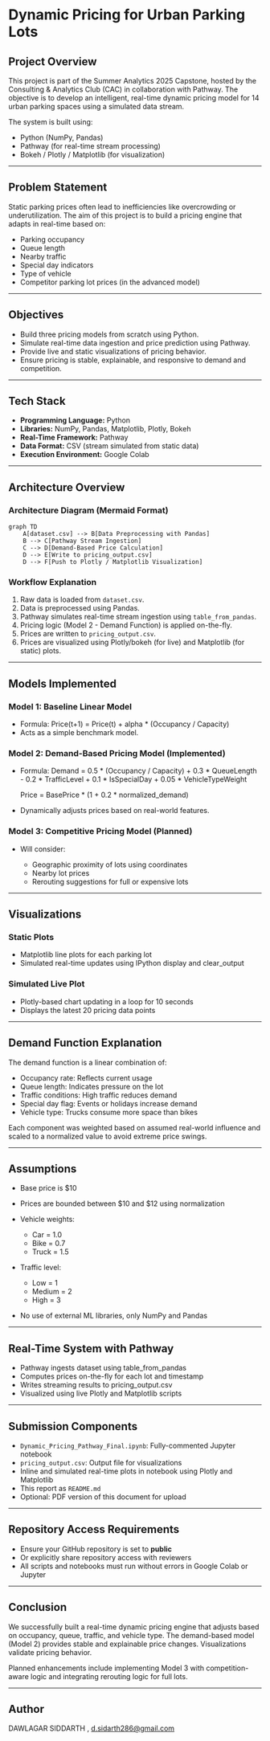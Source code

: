 # Dynamic Pricing for Urban Parking Lots

## Project Overview

This project is part of the Summer Analytics 2025 Capstone, hosted by the Consulting & Analytics Club (CAC) in collaboration with Pathway. The objective is to develop an intelligent, real-time dynamic pricing model for 14 urban parking spaces using a simulated data stream.

The system is built using:

* Python (NumPy, Pandas)
* Pathway (for real-time stream processing)
* Bokeh / Plotly / Matplotlib (for visualization)

---

## Problem Statement

Static parking prices often lead to inefficiencies like overcrowding or underutilization. The aim of this project is to build a pricing engine that adapts in real-time based on:

* Parking occupancy
* Queue length
* Nearby traffic
* Special day indicators
* Type of vehicle
* Competitor parking lot prices (in the advanced model)

---

## Objectives

* Build three pricing models from scratch using Python.
* Simulate real-time data ingestion and price prediction using Pathway.
* Provide live and static visualizations of pricing behavior.
* Ensure pricing is stable, explainable, and responsive to demand and competition.

---

## Tech Stack

* **Programming Language:** Python
* **Libraries:** NumPy, Pandas, Matplotlib, Plotly, Bokeh
* **Real-Time Framework:** Pathway
* **Data Format:** CSV (stream simulated from static data)
* **Execution Environment:** Google Colab

---

## Architecture Overview

### Architecture Diagram (Mermaid Format)

```mermaid
graph TD
    A[dataset.csv] --> B[Data Preprocessing with Pandas]
    B --> C[Pathway Stream Ingestion]
    C --> D[Demand-Based Price Calculation]
    D --> E[Write to pricing_output.csv]
    D --> F[Push to Plotly / Matplotlib Visualization]
```

### Workflow Explanation

1. Raw data is loaded from `dataset.csv`.
2. Data is preprocessed using Pandas.
3. Pathway simulates real-time stream ingestion using `table_from_pandas`.
4. Pricing logic (Model 2 - Demand Function) is applied on-the-fly.
5. Prices are written to `pricing_output.csv`.
6. Prices are visualized using Plotly/bokeh (for live) and Matplotlib (for static) plots.

---

## Models Implemented

### Model 1: Baseline Linear Model

* Formula: Price(t+1) = Price(t) + alpha \* (Occupancy / Capacity)
* Acts as a simple benchmark model.

### Model 2: Demand-Based Pricing Model (Implemented)

* Formula:
  Demand = 0.5 \* (Occupancy / Capacity) +
  0.3 \* QueueLength -
  0.2 \* TrafficLevel +
  0.1 \* IsSpecialDay +
  0.05 \* VehicleTypeWeight

  Price = BasePrice \* (1 + 0.2 \* normalized\_demand)

* Dynamically adjusts prices based on real-world features.

### Model 3: Competitive Pricing Model (Planned)

* Will consider:

  * Geographic proximity of lots using coordinates
  * Nearby lot prices
  * Rerouting suggestions for full or expensive lots

---

## Visualizations

### Static Plots

* Matplotlib line plots for each parking lot
* Simulated real-time updates using IPython display and clear\_output

### Simulated Live Plot

* Plotly-based chart updating in a loop for 10 seconds
* Displays the latest 20 pricing data points

---

## Demand Function Explanation

The demand function is a linear combination of:

* Occupancy rate: Reflects current usage
* Queue length: Indicates pressure on the lot
* Traffic conditions: High traffic reduces demand
* Special day flag: Events or holidays increase demand
* Vehicle type: Trucks consume more space than bikes

Each component was weighted based on assumed real-world influence and scaled to a normalized value to avoid extreme price swings.

---

## Assumptions

* Base price is \$10
* Prices are bounded between \$10 and \$12 using normalization
* Vehicle weights:

  * Car = 1.0
  * Bike = 0.7
  * Truck = 1.5
* Traffic level:

  * Low = 1
  * Medium = 2
  * High = 3
* No use of external ML libraries, only NumPy and Pandas

---

## Real-Time System with Pathway

* Pathway ingests dataset using table\_from\_pandas
* Computes prices on-the-fly for each lot and timestamp
* Writes streaming results to pricing\_output.csv
* Visualized using live Plotly and Matplotlib scripts

---

## Submission Components

* `Dynamic_Pricing_Pathway_Final.ipynb`: Fully-commented Jupyter notebook
* `pricing_output.csv`: Output file for visualizations
* Inline and simulated real-time plots in notebook using Plotly and Matplotlib
* This report as `README.md`
* Optional: PDF version of this document for upload

---

## Repository Access Requirements

* Ensure your GitHub repository is set to **public**
* Or explicitly share repository access with reviewers
* All scripts and notebooks must run without errors in Google Colab or Jupyter

---

## Conclusion

We successfully built a real-time dynamic pricing engine that adjusts based on occupancy, queue, traffic, and vehicle type. The demand-based model (Model 2) provides stable and explainable price changes. Visualizations validate pricing behavior.

Planned enhancements include implementing Model 3 with competition-aware logic and integrating rerouting logic for full lots.

---

## Author

DAWLAGAR SIDDARTH , d.sidarth286@gmail.com
